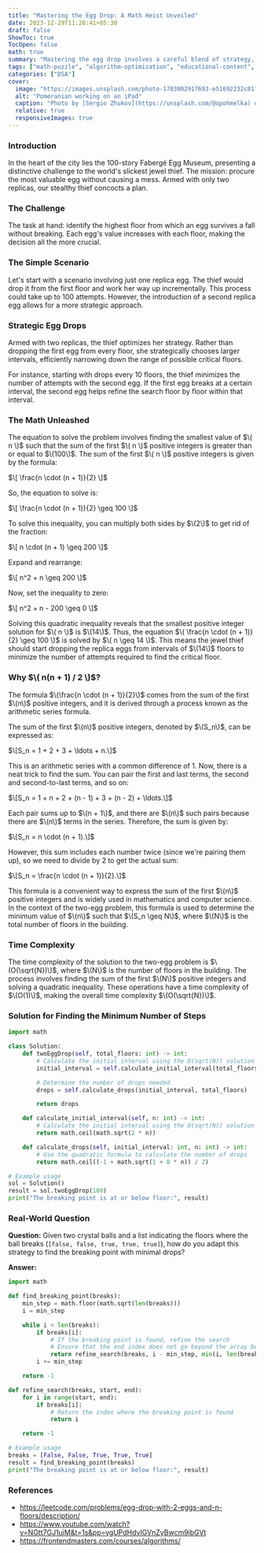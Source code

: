 ```yaml
---
title: "Mastering the Egg Drop: A Math Heist Unveiled"
date: 2023-12-29T11:20:41+05:30
draft: false
ShowToc: true
TocOpen: false
math: true
summary: "Mastering the egg drop involves a careful blend of strategy, mathematics, and optimization. From crafting a plan with two replicas to understanding the arithmetic behind the sum formula, the jewel thief's mission highlights the fascinating intersection of math and real-world problem-solving. As we unravel the complexities, we find that breaking a few eggs may require a dash of strategic brilliance and a pinch of mathematical finesse."
tags: ["math-puzzle", "algorithm-optimization", "educational-content", "creative-problem-solving", "SEO-writing-tips", "python", "leetcode", "DSA", "Math", "Dynamic Programming"]
categories: ["DSA"]
cover:
  image: "https://images.unsplash.com/photo-1703002917693-e51692232c81?q=80&w=3540&auto=format&fit=crop&ixlib=rb-4.0.3&ixid=M3wxMjA3fDB8MHxwaG90by1wYWdlfHx8fGVufDB8fHx8fA%3D%3D"
  alt: "Pomeranian working on an iPad"
  caption: "Photo by [Sergio Zhukov](https://unsplash.com/@opohmelka) on [Unsplash](https://unsplash.com/photos/a-view-of-a-snowy-mountain-range-at-sunset-ae__8IOF0Cs)"
  relative: true
  responsiveImages: true
---
```


### Introduction

In the heart of the city lies the 100-story Fabergé Egg Museum, presenting a distinctive challenge to the world's slickest jewel thief. The mission: procure the most valuable egg without causing a mess. Armed with only two replicas, our stealthy thief concocts a plan.

### The Challenge

The task at hand: identify the highest floor from which an egg survives a fall without breaking. Each egg's value increases with each floor, making the decision all the more crucial.

### The Simple Scenario

Let's start with a scenario involving just one replica egg. The thief would drop it from the first floor and work her way up incrementally. This process could take up to 100 attempts. However, the introduction of a second replica egg allows for a more strategic approach.

### Strategic Egg Drops

Armed with two replicas, the thief optimizes her strategy. Rather than dropping the first egg from every floor, she strategically chooses larger intervals, efficiently narrowing down the range of possible critical floors.

For instance, starting with drops every 10 floors, the thief minimizes the number of attempts with the second egg. If the first egg breaks at a certain interval, the second egg helps refine the search floor by floor within that interval.

### The Math Unleashed

The equation to solve the problem involves finding the smallest value of $\( n \)$ such that the sum of the first $\( n \)$ positive integers is greater than or equal to $\(100\)$. The sum of the first $\( n \)$ positive integers is given by the formula:

$\[ \frac{n \cdot (n + 1)}{2} \]$

So, the equation to solve is:

$\[ \frac{n \cdot (n + 1)}{2} \geq 100 \]$

To solve this inequality, you can multiply both sides by $\(2\)$ to get rid of the fraction:

$\[ n \cdot (n + 1) \geq 200 \]$

Expand and rearrange:

$\[ n^2 + n \geq 200 \]$

Now, set the inequality to zero:

$\[ n^2 + n - 200 \geq 0 \]$

Solving this quadratic inequality reveals that the smallest positive integer solution for $\( n \)$ is $\(14\)$. Thus, the equation $\( \frac{n \cdot (n + 1)}{2} \geq 100 \)$ is solved by $\( n \geq 14 \)$. This means the jewel thief should start dropping the replica eggs from intervals of $\(14\)$ floors to minimize the number of attempts required to find the critical floor.

### Why $\( n(n + 1) / 2 \)$?

The formula $\(\frac{n \cdot (n + 1)}{2}\)$ comes from the sum of the first $\(n\)$ positive integers, and it is derived through a process known as the arithmetic series formula.

The sum of the first $\(n\)$ positive integers, denoted by $\(S_n\)$, can be expressed as:

$\[S_n = 1 + 2 + 3 + \ldots + n.\]$

This is an arithmetic series with a common difference of 1. Now, there is a neat trick to find the sum. You can pair the first and last terms, the second and second-to-last terms, and so on:

$\[S_n = 1 + n + 2 + (n - 1) + 3 + (n - 2) + \ldots.\]$

Each pair sums up to $\(n + 1\)$, and there are $\(n\)$ such pairs because there are $\(n\)$ terms in the series. Therefore, the sum is given by:

$\[S_n = n \cdot (n + 1).\]$

However, this sum includes each number twice (since we're pairing them up), so we need to divide by 2 to get the actual sum:

$\[S_n = \frac{n \cdot (n + 1)}{2}.\]$

This formula is a convenient way to express the sum of the first $\(n\)$ positive integers and is widely used in mathematics and computer science. In the context of the two-egg problem, this formula is used to determine the minimum value of $\(n\)$ such that $\(S_n \geq N\)$, where $\(N\)$ is the total number of floors in the building.

### Time Complexity

The time complexity of the solution to the two-egg problem is $\(O(\sqrt{N})\)$, where $\(N\)$ is the number of floors in the building. The process involves finding the sum of the first $\(N\)$ positive integers and solving a quadratic inequality. These operations have a time complexity of $\(O(1)\)$, making the overall time complexity $\(O(\sqrt{N})\)$.

### Solution for Finding the Minimum Number of Steps

```python
import math

class Solution:
    def twoEggDrop(self, total_floors: int) -> int:
        # Calculate the initial interval using the O(sqrt(N)) solution
        initial_interval = self.calculate_initial_interval(total_floors)

        # Determine the number of drops needed
        drops = self.calculate_drops(initial_interval, total_floors)

        return drops

    def calculate_initial_interval(self, n: int) -> int:
        # Calculate the initial interval using the O(sqrt(N)) solution
        return math.ceil(math.sqrt(2 * n))

    def calculate_drops(self, initial_interval: int, n: int) -> int:
        # Use the quadratic formula to calculate the number of drops
        return math.ceil((-1 + math.sqrt(1 + 8 * n)) / 2)

# Example usage
sol = Solution()
result = sol.twoEggDrop(100)
print("The breaking point is at or below floor:", result)
```

### Real-World Question

**Question:** Given two crystal balls and a list indicating the floors where the ball breaks (`[false, false, true, true, true]`), how do you adapt this strategy to find the breaking point with minimal drops?

**Answer:**

```python
import math

def find_breaking_point(breaks):
    min_step = math.floor(math.sqrt(len(breaks)))
    i = min_step

    while i < len(breaks):
        if breaks[i]:
            # If the breaking point is found, refine the search
            # Ensure that the end index does not go beyond the array bounds
            return refine_search(breaks, i - min_step, min(i, len(breaks)))
        i += min_step

    return -1

def refine_search(breaks, start, end):
    for i in range(start, end):
        if breaks[i]:
            # Return the index where the breaking point is found
            return i

    return -1

# Example usage
breaks = [False, False, True, True, True]
result = find_breaking_point(breaks)
print("The breaking point is at or below floor:", result)
```

### References

- <https://leetcode.com/problems/egg-drop-with-2-eggs-and-n-floors/description/>
- <https://www.youtube.com/watch?v=NGtt7GJ1uiM&t=1s&pp=ygUPdHdvIGVnZyBwcm9ibGVt>
- <https://frontendmasters.com/courses/algorithms/>
